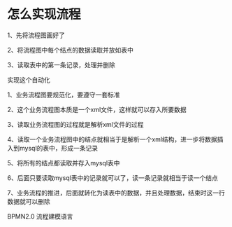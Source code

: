 # 怎么实现流程

1、先将流程图画好了

2、将流程图中每个结点的数据读取并放如表中

3、读取表中的第一条记录，处理并删除



实现这个自动化

1、业务流程图要规范化，要遵守一套标准

2、这个业务流程图本质是一个xml文件，这样就可以存入所要数据

3、读取业务流程图的过程就是解析xml文件的过程

4、读取一个业务流程图中的结点就相当于是解析一个xml结构，进一步将数据插入到mysql的表中，形成一条记录

5、将所有的结点都读取并存入mysql表中

6、后面只要读取mysql表中的记录就可以了，读一条记录就相当于读一个结点

7、业务流程的推进，后面就转化为读表中的数据，并且处理数据，结束时这一行数据就可以删除



BPMN2.0  流程建模语言